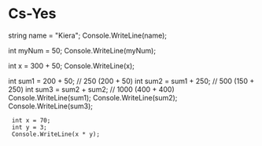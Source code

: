 # Cs-Yes
string name = "Kiera";
Console.WriteLine(name);

int myNum = 50;
Console.WriteLine(myNum);

int x = 300 + 50;
Console.WriteLine(x);

int sum1 = 200 + 50;     // 250 (200 + 50)
      int sum2 = sum1 + 250;   // 500 (150 + 250)
      int sum3 = sum2 + sum2;  // 1000 (400 + 400)
      Console.WriteLine(sum1);
      Console.WriteLine(sum2);
      Console.WriteLine(sum3);

     int x = 70;
     int y = 3;
     Console.WriteLine(x * y);